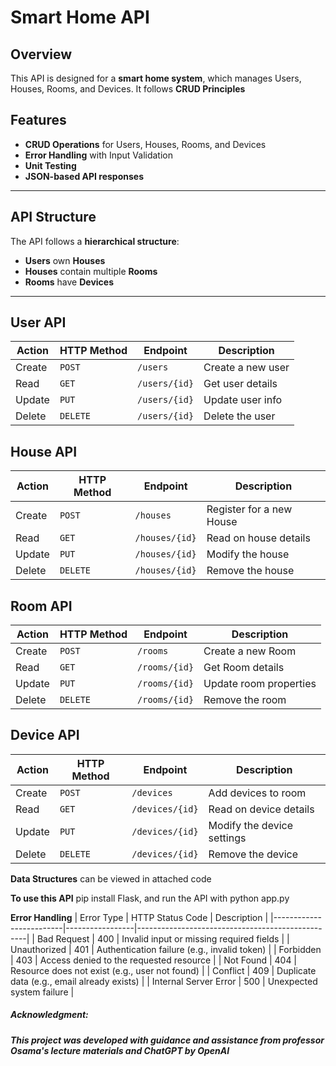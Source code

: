 # Smart Home API

## Overview
This API is designed for a **smart home system**, which manages Users, Houses, Rooms, and Devices. It follows **CRUD Principles** 

## Features
- **CRUD Operations** for Users, Houses, Rooms, and Devices
- **Error Handling** with Input Validation
- **Unit Testing**
- **JSON-based API responses**

---

##  API Structure
The API follows a **hierarchical structure**:
- **Users** own **Houses**
- **Houses** contain multiple **Rooms**
- **Rooms** have **Devices**

---

##  User API

| Action | HTTP Method | Endpoint | Description |
|--------|------------|----------|-------------|
| Create | `POST` | `/users` | Create a new user |
| Read | `GET` | `/users/{id}` | Get user details |
| Update | `PUT` | `/users/{id}` | Update user info |
| Delete | `DELETE` | `/users/{id}` | Delete the user |

## House API

| Action | HTTP Method | Endpoint | Description |
|--------|------------|----------|-------------|
| Create | `POST` | `/houses` | Register for a new House |
| Read | `GET` | `/houses/{id}` | Read on house details |
| Update | `PUT` | `/houses/{id}` | Modify the house |
| Delete | `DELETE` | `/houses/{id}` | Remove the house |

## Room API

| Action | HTTP Method | Endpoint | Description |
|--------|------------|----------|-------------|
| Create | `POST` | `/rooms` | Create a new Room |
| Read | `GET` | `/rooms/{id}` | Get Room details |
| Update | `PUT` | `/rooms/{id}` | Update room properties |
| Delete | `DELETE` | `/rooms/{id}` | Remove the room |

## Device API

| Action | HTTP Method | Endpoint | Description |
|--------|------------|----------|-------------|
| Create | `POST` | `/devices` | Add devices to room |
| Read | `GET` | `/devices/{id}` | Read on device details |
| Update | `PUT` | `/devices/{id}` | Modify the device settings |
| Delete | `DELETE` | `/devices/{id}` | Remove the device |

**Data Structures** can be viewed in attached code

**To use this API** pip install Flask, and run the API with python app.py

**Error Handling**
| Error Type              | HTTP Status Code | Description                                      |
|-------------------------|-----------------|--------------------------------------------------|
| Bad Request            | 400             | Invalid input or missing required fields        |
| Unauthorized           | 401             | Authentication failure (e.g., invalid token)    |
| Forbidden             | 403             | Access denied to the requested resource        |
| Not Found             | 404             | Resource does not exist (e.g., user not found) |
| Conflict              | 409             | Duplicate data (e.g., email already exists)    |
| Internal Server Error | 500             | Unexpected system failure                      |


##### Acknowledgment:
##### This project was developed with guidance and assistance from professor Osama's lecture materials and ChatGPT by OpenAI

